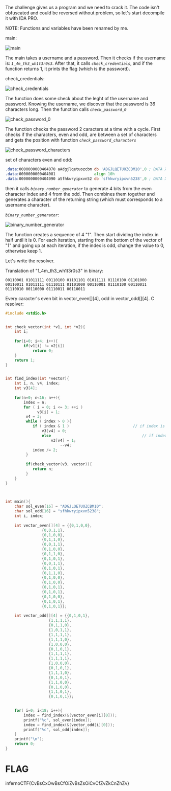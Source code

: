 The challenge gives us a program and we need to crack it.
The code isn't obfuscated and could be reversed without problem, so let's start decompile it with IDA PRO.

NOTE: Functions and variables have been renamed by me.

main:

![main](src/Dark_Crackme_main.png)

The main takes a username and a password. Then it checks if the username is: *`1_4m_th3_wh1t3r0s3`*.
After that, it calls *`check_credentials`*, and if the function returns 1, it prints the flag (which is the password).

check_credentials:

![check_credentials](src/Dark_Crackme_check_credentials.png)

The function does some check about the leght of the username and password. 
Knowing the username, we discover that the password is 36 characters long.
Then the function calls *`check_password_0`*

![check_password_0](src/Dark_Crackme_check_password_0.png)

The function checks the password 2 caracters at a time with a cycle.
First checks if the characters, even and odd, are between a set of characters and gets the position with function *`check_password_characters`*

![check_password_characters](src/Dark_Crackme_check_password_characters.png)

set of characters even and odd:
```asm
.data:0000000000404070 aAdgjlqetuozcbm db 'ADGJLQETUOZCBM10',0 ; DATA XREF: check_password_0+55↑o   //even
.data:0000000000404081                 align 10h
.data:0000000000404090 aSfhkwryipxvn52 db 'sfhkwryipxvn5238',0 ; DATA XREF: check_password_0+7C↑o   //odd
```
then it calls *`binary_number_generator`* to generate 4 bits from the even character index and 4 from the odd. Then combines them together and generates a character of the returning string (which must corresponds to a username character).

*`binary_number_generator`*:

![binary_number_generator](src/Dark_Crackme_binary_number_generator.png)

The function creates a sequence of 4 "1". Then start dividing the index in half until it is 0. For each iteration, starting from the bottom of the vector of "1" and going up at each iteration, if the index is odd, change the value to 0, otherwise keep 1.

Let's write the resolver.

Translation of "1_4m_th3_wh1t3r0s3" in binary:
```bin
00110001 01011111 00110100 01101101 01011111 01110100 01101000 00110011 01011111 01110111 01101000 00110001 01110100 00110011 01110010 00110000 01110011 00110011
```
Every caracter's even bit in vector_even[][4], odd in vector_odd[][4].
C resolver:

```c
#include <stdio.h>


int check_vector(int *v1, int *v2){
	int i;
	
	for(i=0; i<4; i++){
		if(v1[i] != v2[i])
			return 0;
	}
	return 1;
}


int find_index(int *vector){
	int i, n, v4, index;
	int v3[4];
	
	for(n=0; n<16; n++){
		index = n;
		for ( i = 0; i <= 3; ++i )
		      v3[i] = 1;
		 v4 = 3;
		 while ( index > 0 ){
		 	if ( index & 1 )                            // if index is odd
				v3[v4] = 0;
		        else                                        // if index is even
			        v3[v4] = 1;
                        --v4;
			index /= 2;
		 }
		
		 if(check_vector(v3, vector)){
		 	return n;
		 }
	}
}

         

int main(){
	char sol_even[16] = "ADGJLQETUOZCBM10";
	char sol_odd[16] = "sfhkwryipxvn5238";
	int i, index;
  
	int vector_even[][4] = {{0,1,0,0},
				{0,0,1,1},
				{0,1,0,0},
				{0,1,1,0},
				{0,0,1,1},
				{0,1,0,0},
				{0,1,1,0},
				{0,1,0,1},
				{0,0,1,1},
				{0,1,0,1},
				{0,1,1,0},
				{0,1,0,0},
				{0,1,0,0},
				{0,1,0,1},
				{0,1,0,1},
				{0,1,0,0},
				{0,1,0,1},
				{0,1,0,1}};
	
	int vector_odd[][4] = {{0,1,0,1},
			       {1,1,1,1},
			       {0,1,1,0},
			       {1,0,1,1},
			       {1,1,1,1},
			       {1,1,1,0},
			       {1,0,0,0},
			       {0,1,0,1},
			       {1,1,1,1},
			       {1,1,1,1},
			       {1,0,0,0},
			       {0,1,0,1},
			       {1,1,1,0},
			       {0,1,0,1},
			       {1,1,0,0},
			       {0,1,0,0},
			       {1,1,0,1},
			       {0,1,0,1}};

	
	for( i=0; i<18; i++){
		index = find_index(&(vector_even[i][0]));
		printf("%c", sol_even[index]);
		index = find_index(&(vector_odd[i][0]));
		printf("%c", sol_odd[index]);
	}
	printf("\n");
	return 0;
}
```

# FLAG

infernoCTF{CvBsCxOwBsCfOiZvBsZsOiCvCfZvZkCnZhZv}
